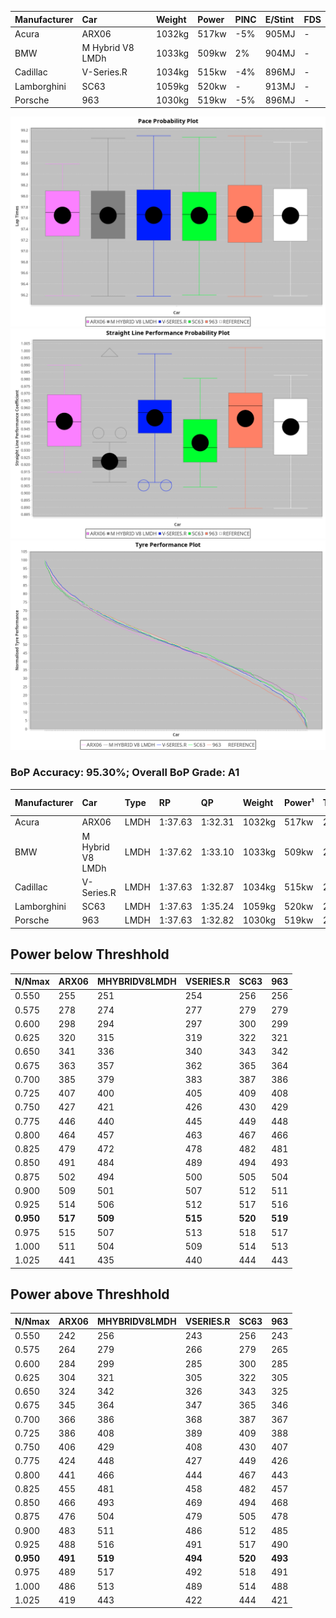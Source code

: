 |Manufacturer|Car|Weight|Power|PINC|E/Stint|FDS|
|:-|:-|:-|:-|:-|:-|:-|
|Acura|ARX06|1032kg|517kw|-5%|905MJ|-|
|BMW|M Hybrid V8 LMDh|1033kg|509kw|2%|904MJ|-|
|Cadillac|V-Series.R|1034kg|515kw|-4%|896MJ|-|
|Lamborghini|SC63|1059kg|520kw|-|913MJ|-|
|Porsche|963|1030kg|519kw|-5%|896MJ|-|

![PACECHART](./IMG/AUTO.png)
![STRAIGHTLINEPERFORMANCECHART](./IMG/AUTO_sp.png)
![TYREPERFORMANCECHART](./IMG/AUTO_tw.png)

### BoP Accuracy: 95.30%; Overall BoP Grade: A1
|Manufacturer|Car|Type|RP|QP|Weight|Power¹|Threshhold|PINC|Power²|E/Stint|AVG Vmax|FDS|RDLC|L/Stint|BOP-Grade|ModelAccuracy|ModelPoints|Match%|
|:-|:-|:-|:-|:-|:-|:-|:-|:-|:-|:-|:-|:-|:-|:-|:-|:-|:-|:-|
|Acura|ARX06|LMDH|1:37.63|1:32.31|1032kg|517kw|210.0kph|-5%|491kw|905MJ|314.20kph|-|1.03|29|+B1|100.00%|995|86.19%|
|BMW|M Hybrid V8 LMDh|LMDH|1:37.62|1:33.10|1033kg|509kw|210.0kph|2%|519kw|904MJ|311.84kph|-|1.04|29|~A1|98.60%|1690|100.00%|
|Cadillac|V-Series.R|LMDH|1:37.63|1:32.87|1034kg|515kw|210.0kph|-4%|494kw|896MJ|314.13kph|-|1.03|29|~A1|91.10%|1770|98.03%|
|Lamborghini|SC63|LMDH|1:37.63|1:35.24|1059kg|520kw|210.0kph|-|520kw|913MJ|312.22kph|-|1.03|29|+A2|96.77%|419|92.28%|
|Porsche|963|LMDH|1:37.63|1:32.82|1030kg|519kw|210.0kph|-5%|493kw|896MJ|314.75kph|-|1.04|29|~A1|93.14%|5746|100.00%|

## Power below Threshhold
|N/Nmax|ARX06|MHYBRIDV8LMDH|VSERIES.R|SC63|963|
|:-|:-|:-|:-|:-|:-|
|0.550|255|251|254|256|256|
|0.575|278|274|277|279|279|
|0.600|298|294|297|300|299|
|0.625|320|315|319|322|321|
|0.650|341|336|340|343|342|
|0.675|363|357|362|365|364|
|0.700|385|379|383|387|386|
|0.725|407|400|405|409|408|
|0.750|427|421|426|430|429|
|0.775|446|440|445|449|448|
|0.800|464|457|463|467|466|
|0.825|479|472|478|482|481|
|0.850|491|484|489|494|493|
|0.875|502|494|500|505|504|
|0.900|509|501|507|512|511|
|0.925|514|506|512|517|516|
|**0.950**|**517**|**509**|**515**|**520**|**519**|
|0.975|515|507|513|518|517|
|1.000|511|504|509|514|513|
|1.025|441|435|440|444|443|

## Power above Threshhold
|N/Nmax|ARX06|MHYBRIDV8LMDH|VSERIES.R|SC63|963|
|:-|:-|:-|:-|:-|:-|
|0.550|242|256|243|256|243|
|0.575|264|279|266|279|265|
|0.600|284|299|285|300|285|
|0.625|304|321|305|322|305|
|0.650|324|342|326|343|325|
|0.675|345|364|347|365|346|
|0.700|366|386|368|387|367|
|0.725|386|408|389|409|388|
|0.750|406|429|408|430|407|
|0.775|424|448|427|449|426|
|0.800|441|466|444|467|443|
|0.825|455|481|458|482|457|
|0.850|466|493|469|494|468|
|0.875|476|504|479|505|478|
|0.900|483|511|486|512|485|
|0.925|488|516|491|517|490|
|**0.950**|**491**|**519**|**494**|**520**|**493**|
|0.975|489|517|492|518|491|
|1.000|486|513|489|514|488|
|1.025|419|443|422|444|421|
